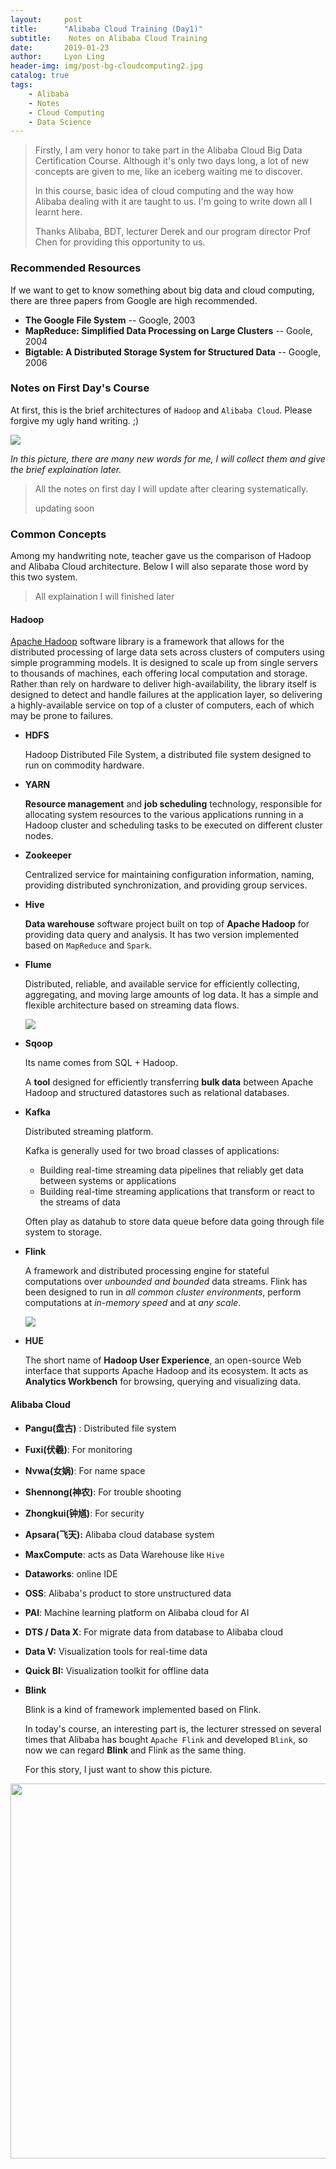 ```yaml
---
layout:     post
title:      "Alibaba Cloud Training (Day1)"
subtitle:    Notes on Alibaba Cloud Training
date:       2019-01-23
author:     Lyon Ling
header-img: img/post-bg-cloudcomputing2.jpg
catalog: true
tags:
    - Alibaba
    - Notes
    - Cloud Computing
    - Data Science
---
```


>Firstly, I am very honor to take part in the Alibaba Cloud Big Data Certification Course. Although it's only two days long, a lot of new concepts are given to me, like an iceberg waiting me to discover.
>
>In this course, basic idea of cloud computing and the way how Alibaba dealing with it are taught to us. I'm going to write down all I learnt here.
>
>Thanks Alibaba, BDT, lecturer Derek and our program director Prof Chen for providing this opportunity to us.

### Recommended Resources

If we want to get to know something about big data and cloud computing, there are three papers from Google are high recommended.

* **The Google File System** -- Google, 2003
* **MapReduce: Simplified Data Processing on Large Clusters** -- Goole, 2004
* **Bigtable: A Distributed Storage System for Structured Data** -- Google, 2006



### Notes on First Day's Course

At first, this is the brief architectures of `Hadoop` and `Alibaba Cloud`. Please forgive my ugly hand writing. ;)

<img src="https://ws3.sinaimg.cn/large/006tNc79gy1fzh2myj3psj31p10u0akl.jpg" />

*In this picture, there are many new words for me, I will collect them and give the brief explaination later.*  

>All the notes on first day I will update after clearing systematically.
>
>updating soon

### Common Concepts

Among my handwriting note, teacher gave us the comparison of Hadoop and Alibaba Cloud architecture. Below I will also separate those word by this two system.

>All explaination I will finished later

#### Hadoop

[Apache Hadoop](https://hadoop.apache.org/) software library is a framework that allows for the distributed processing of large data sets across clusters of computers using simple programming models. It is designed to scale up from single servers to thousands of machines, each offering local computation and storage. Rather than rely on hardware to deliver high-availability, the library itself is designed to detect and handle failures at the application layer, so delivering a highly-available service on top of a cluster of computers, each of which may be prone to failures.

* **HDFS**

  Hadoop Distributed File System, a distributed file system designed to run on commodity hardware. 

* **YARN**

  **Resource management** and **job scheduling** technology, responsible for allocating system resources to the various applications running in a Hadoop cluster and scheduling tasks to be executed on different cluster nodes.

* **Zookeeper**

  Centralized service for maintaining configuration information, naming, providing distributed synchronization, and providing group services. 

* **Hive**

  **Data warehouse** software project built on top of **Apache Hadoop** for providing data query and analysis. It has two version implemented based on `MapReduce` and `Spark`.

* **Flume**

  Distributed, reliable, and available service for efficiently collecting, aggregating, and moving large amounts of log data. It has a simple and flexible architecture based on streaming data flows.

  <img src="https://ws2.sinaimg.cn/large/006tNc79gy1fzi76h6436j30co05bwes.jpg" />

* **Sqoop**

  Its name comes from SQL + Hadoop. 

  A **tool** designed for efficiently transferring **bulk data** between Apache Hadoop and structured datastores such as relational databases.

* **Kafka**

  Distributed streaming platform. 

  Kafka is generally used for two broad classes of applications:

  - Building real-time streaming data pipelines that reliably get data between systems or applications
  - Building real-time streaming applications that transform or react to the streams of data

  Often play as datahub to store data queue before data going through file system to storage.

* **Flink**

  A framework and distributed processing engine for stateful computations over *unbounded and bounded* data streams. Flink has been designed to run in *all common cluster environments*, perform computations at *in-memory speed* and at *any scale*.

  <img src="https://ws4.sinaimg.cn/large/006tNc79gy1fzi7uqe9dvj32h80tadpm.jpg" />

* **HUE**

  The short name of **Hadoop User Experience**, an open-source Web interface that supports Apache Hadoop and its ecosystem. It acts as **Analytics Workbench** for browsing, querying and visualizing data.

#### Alibaba Cloud

* **Pangu(盘古)** : Distributed file system
* **Fuxi(伏羲)**: For monitoring
* **Nvwa(女娲)**: For name space
* **Shennong(神农)**: For trouble shooting
* **Zhongkui(钟馗)**: For security
* **Apsara(飞天):** Alibaba cloud database system
* **MaxCompute**: acts as Data Warehouse like `Hive`
* **Dataworks**: online IDE
* **OSS**: Alibaba's product to store unstructured data
* **PAI**: Machine learning platform on Alibaba cloud for AI
* **DTS / Data X**: For migrate data from database to Alibaba cloud
* **Data V:** Visualization tools for real-time data
* **Quick BI:** Visualization toolkit for offline data

* **Blink**

  Blink is a kind of framework implemented based on Flink.

  In today's course, an interesting part is, the lecturer stressed on several times that Alibaba has bought `Apache Flink` and developed `Blink`, so now we can regard **Blink** and Flink as the same thing.

  For this story, I just want to show this picture.

<img src="https://ws4.sinaimg.cn/large/006tNc79gy1fzh02ipxerj30u00v746u.jpg" width="600" />

